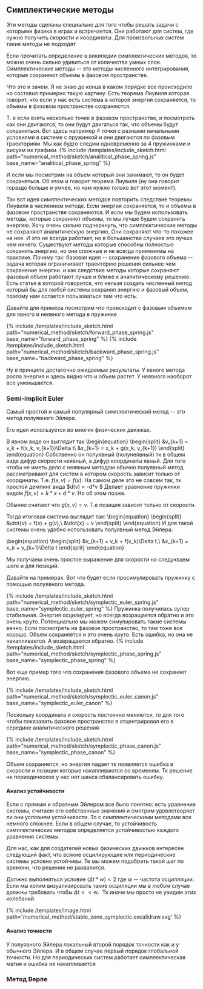 </div>

## Симплектические методы

<div>
Эти методы сделаны специально для того чтобы решать задачи с которыми физика в играх и встречается. 
Они работают для систем, где нужно получить скорости и координаты. Для произвольных систем такие методы не подходят.

Если прочитать определение в википедии симплектических методов, то можно очень сильно удивиться от количества умных слов.
Симплектические методы -- это методы численного интегрирования, которые сохраняют объемы в фазовом пространстве.


Что это и зачем. Я не знаю до конца в каком порядке все происходило но составил примерно такую картину. 
Есть теорема Лиувиля которая говорит, что если у нас есть система в которой энергия сохраняется, то объемы в фазовом пространстве сохраняются.

Т. е если взять несколько точек в фазовом пространстве, и посмотреть как они двигаются, то они будут двигаться так, что объемы будут сохраняться. Вот здесь например 4 точки с разными начальными условиями в системе с пружинкой и они двигаются по фазовым траекториям. 
Мы как будто следим одновременно за 4 пружинками и рисуем их графики. 
{% include /templates/include_sketch.html path="numerical_method/sketch/analitical_phase_spring.js" base_name="analitical_phase_spring" %}

И если мы посмотрим на объем который они занимают, то он будет сохраняться.
Об этом и говорит теорема Лиувиля (ну она говорит гораздо больше и умнее, но нам нужно только вот этот момент).

Так вот идея симплектических методов повторить следствие теоремы Лиувиля в численном методе. Если энергия сохраняется, то и объемы в фазовом пространстве сохраняются. И если мы будем использовать методы, которые сохраняют объемы, то мы лучше будем сохранять энергию. 
Хочу очень сильно подчеркнуть, что симплектические методы не сохраняют аналитическую энергию, Они сохраняют что-то похожее на нее. 
И это не всегда работает, но в большинстве случаев это лучше чем ничего.
Существуют методы которые способны полностью сохранять энергию, но они сложные и не всегда применимы на практике. 
Почему так: базовая идея -- сохранение фазового объема -- задача которая ограничивает траекторию решения сильнее чем сохранение энергии. и как следствие методы которые сохраняют фазовый объем работают лучше и ближе к аналитическому решению.
Есть статья в которой говорится, что нельзя создать численный метод который бы для любой системы сохранял энергию и фазовый объем, поэтому нам остается пользоваться тем что есть.

Давайте для примера посмотрим что происходит с фазовым объемом для явного и неявного метода в пружинке

{% include /templates/include_sketch.html path="numerical_method/sketch/forward_phase_spring.js" base_name="forward_phase_spring" %}
{% include /templates/include_sketch.html path="numerical_method/sketch/backward_phase_spring.js" base_name="backward_phase_spring" %}

Ну в принципе достаточно ожидаемые результаты. У явного метода росла энергия и здесь видно что и объем растет. У неявного наоборот все уменьшается.

<!-- 
Вот так выглядит фазовое пространство для пушки
{% include /templates/include_sketch.html path="numerical_method/sketch/forward_phase_canon.js" base_name="forward_phase_canon" %}
 -->
</div>

### Semi-implicit Euler

<div>
Самый простой и самый популярный симплектический метод -- это метод полуявного Эйлера. 

Его идея используется во многих физических движках. 

В явном виде он выглядит так
\begin{equation}
    \begin{split}
        &v_{k+1} = v_k + f(x_k, v_{k+1})\Delta t\\
        &x_{k+1} = x_k + g(x_k, v_{k+1})
    \end{split}
\end{equation}
Собственно он полуявный (полунеявный) тк в общем виде дифур скорости неявный, а дифур координаты явный.
Для того чтобы не иметь дело с неявным методом обычно полуявный метод рассматривают для систем в котором скорость зависит только от координаты.
Т.е. $f(x, v) = f(x)$. На самом деле это не совсем так, тк простой демпинг вида $d(v) = -d*v $
Делает уравнение пружинки видом $f(x, v) = k*x + d*v$. Но об этом позже. 

Обычно считают что $g(x, v) = v$. Т.е позиция зависит только от скорости.

Тогда итоговая система выглядит так:
\begin{equation}
    \begin{split}
        &\dot{v} = f(x) + g(v),\\
        &\dot{x} = v
    \end{split}
\end{equation}
И для такой системы очень удобно использовать полуявный метод Эйлера.

\begin{equation}
    \begin{split}
        &v_{k+1} = v_k + f(x_k)\Delta t,\\
        &x_{k+1} = x_k + v_{k+1}\Delta t
    \end{split}
\end{equation}

Мы получаем очень простое выражение для скорости на следующем шаге и для позиций.

Давайте на примерах. Вот что будет если просимулировать пружинку с помощью полуявного метода. 

{% include /templates/include_sketch.html path="numerical_method/sketch/symplectic_euler_spring.js" base_name="symplectic_euler_spring" %}
Пружинка получилась супер стабильная. Энергия осцилирует, но всегда возращается обратно и это очень круто. Потенциально мы можем симулировать такие системы вечно. 
Если посмотреть на фазовое пространство, то там тоже все хорошо. Объем сохраняется и это очень круто. 
Есть ошибка, но она не накапливается. А возвращается обратно.
{% include /templates/include_sketch.html path="numerical_method/sketch/symplectic_phase_spring.js" base_name="symplectic_phase_spring" %}

Вот еще пример того что сохранения фазового объема не сохраняет энергию. 

{% include /templates/include_sketch.html path="numerical_method/sketch/symplectic_euler_canon.js" base_name="symplectic_euler_canon" %}

Поскольку координата и скорость постоянно меняются, то для того чтобы показавать фазовое пространство я отцентрировал его в середине аналитического решения.

{% include /templates/include_sketch.html path="numerical_method/sketch/symplectic_phase_canon.js" base_name="symplectic_phase_canon" %}

Объем сохраняется, но энергия падает тк появляется ошибка в скорости и позиции которые накапливаются со временем. 
Тк решение не периодическое у нас нет шанса сбалансировать ошибку.


</div>

#### Анализ устойчивости

<div>

Если с прямым и обратным Эйлером все было понятно: есть уравнение системы, считаем его собственные значения и смотрим удовлетворяет ли они  условиям устойчивости. То с симплектическими методами все немного сложнее. Если в общем случае, то устойчивость симплектических методов определяется устойчивостью каждого уравнения системы. 

Для нас, как для создателей новых физических движков интересен следующий факт, что всякие осцилирующие или периодические системы условно устойчивы. Те мы можем подобрать такой шаг по времени, что решение не развалится.

Должно выполняться условие $(\Delta t * w) < 2$  где $w$ -- частота осцилляции. Если мы хотим визуализировать такие осциляции мы в любом случае должны требовать чтобы $\Delta t << w$.  Тк иначе мы просто не увидим этих колебаний. 

{% include /templates/image.html path='/numerical_method/stable_zone_symplectic.excalidraw.svg' %}

</div>

#### Анализ точности

<div>

У полуявного Эйлера локальный второй порядок точности как и у обычного Эйлера. И в общем случае первый порядок глобальной точности. Но для периодических систем работает симплектическая магия и ошибка не накапливается


</div>

### Метод Верле

<div>




